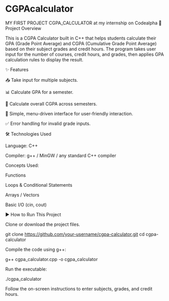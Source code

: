 # CGPAcalculator
MY FIRST PROJECT CGPA_CALCULATOR at my internship on Codealpha
📌 Project Overview

This is a CGPA Calculator built in C++ that helps students calculate their GPA (Grade Point Average) and CGPA (Cumulative Grade Point Average) based on their subject grades and credit hours.
The program takes user input for the number of courses, credit hours, and grades, then applies GPA calculation rules to display the result.

✨ Features

📥 Take input for multiple subjects.

📊 Calculate GPA for a semester.

🔄 Calculate overall CGPA across semesters.

📝 Simple, menu-driven interface for user-friendly interaction.

✅ Error handling for invalid grade inputs.

🛠️ Technologies Used

Language: C++

Compiler: g++ / MinGW / any standard C++ compiler

Concepts Used:

Functions

Loops & Conditional Statements

Arrays / Vectors

Basic I/O (cin, cout)

▶️ How to Run This Project

Clone or download the project files.

git clone https://github.com/your-username/cgpa-calculator.git
cd cgpa-calculator


Compile the code using g++:

g++ cgpa_calculator.cpp -o cgpa_calculator


Run the executable:

./cgpa_calculator


Follow the on-screen instructions to enter subjects, grades, and credit hours.
